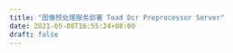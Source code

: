 ```yaml
---
title: "图像预处理服务部署 Toad Ocr Preprocessor Server"
date: 2021-05-08T16:55:24+08:00
draft: false
---
```



